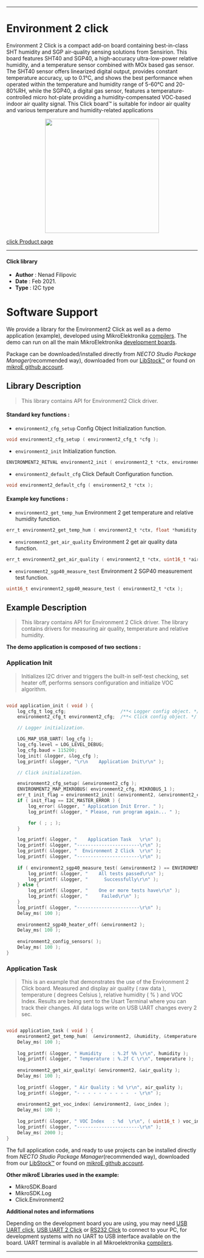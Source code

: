 
---
# Environment 2 click

Environment 2 Click is a compact add-on board containing best-in-class SHT humidity and SGP air-quality sensing solutions from Sensirion. This board features SHT40 and SGP40, a high-accuracy ultra-low-power relative humidity, and a temperature sensor combined with MOx based gas sensor. The SHT40 sensor offers linearized digital output, provides constant temperature accuracy, up to 0.1°C, and shows the best performance when operated within the temperature and humidity range of 5-60°C and 20-80%RH, while the SGP40, a digital gas sensor, features a temperature-controlled micro hot-plate providing a humidity-compensated VOC-based indoor air quality signal. This Click board™ is suitable for indoor air quality and various temperature and humidity-related applications

<p align="center">
  <img src="https://download.mikroe.com/images/click_for_ide/environment2_click.png" height=300px>
</p>

[click Product page](https://www.mikroe.com/environment-2-click)

---


#### Click library

- **Author**        : Nenad Filipovic
- **Date**          : Feb 2021.
- **Type**          : I2C type


# Software Support

We provide a library for the Environment2 Click
as well as a demo application (example), developed using MikroElektronika
[compilers](https://www.mikroe.com/necto-studio).
The demo can run on all the main MikroElektronika [development boards](https://www.mikroe.com/development-boards).

Package can be downloaded/installed directly from *NECTO Studio Package Manager*(recommended way), downloaded from our [LibStock&trade;](https://libstock.mikroe.com) or found on [mikroE github account](https://github.com/MikroElektronika/mikrosdk_click_v2/tree/master/clicks).

## Library Description

> This library contains API for Environment2 Click driver.

#### Standard key functions :

- `environment2_cfg_setup` Config Object Initialization function.
```c
void environment2_cfg_setup ( environment2_cfg_t *cfg );
```

- `environment2_init` Initialization function.
```c
ENVIRONMENT2_RETVAL environment2_init ( environment2_t *ctx, environment2_cfg_t *cfg );
```

- `environment2_default_cfg` Click Default Configuration function.
```c
void environment2_default_cfg ( environment2_t *ctx );
```

#### Example key functions :

- `environment2_get_temp_hum` Environment 2 get temperature and relative humidity function.
```c
err_t environment2_get_temp_hum ( environment2_t *ctx, float *humidity, float *temperature );
```

- `environment2_get_air_quality` Environment 2 get air quality data function.
```c
err_t environment2_get_air_quality ( environment2_t *ctx, uint16_t *air_quality );
```

- `environment2_sgp40_measure_test` Environment 2 SGP40 measurement test function.
```c
uint16_t environment2_sgp40_measure_test ( environment2_t *ctx );
```

## Example Description

> This library contains API for Environment 2 Click driver.
> The library contains drivers for measuring air quality,
> temperature and relative humidity.

**The demo application is composed of two sections :**

### Application Init

> Initializes I2C driver and triggers the built-in self-test checking,
> set heater off, performs sensors configuration and initialize VOC algorithm.

```c

void application_init ( void ) {
    log_cfg_t log_cfg;                    /**< Logger config object. */
    environment2_cfg_t environment2_cfg;  /**< Click config object. */

    // Logger initialization.

    LOG_MAP_USB_UART( log_cfg );
    log_cfg.level = LOG_LEVEL_DEBUG;
    log_cfg.baud = 115200;
    log_init( &logger, &log_cfg );
    log_printf( &logger, "\r\n    Application Init\r\n" );

    // Click initialization.

    environment2_cfg_setup( &environment2_cfg );
    ENVIRONMENT2_MAP_MIKROBUS( environment2_cfg, MIKROBUS_1 );
    err_t init_flag = environment2_init( &environment2, &environment2_cfg );
    if ( init_flag == I2C_MASTER_ERROR ) {
        log_error( &logger, " Application Init Error. " );
        log_printf( &logger, " Please, run program again... " );

        for ( ; ; );
    }

    log_printf( &logger, "    Application Task   \r\n" );
    log_printf( &logger, "-----------------------\r\n" );
    log_printf( &logger, "  Environment 2 Click  \r\n" );
    log_printf( &logger, "-----------------------\r\n" );
    
    if ( environment2_sgp40_measure_test( &environment2 ) == ENVIRONMENT2_SGP40_TEST_PASSED ) {
        log_printf( &logger, "    All tests passed\r\n" );
        log_printf( &logger, "      Successfully\r\n" );
    } else {
        log_printf( &logger, "    One or more tests have\r\n" );
        log_printf( &logger, "     Failed\r\n" );
    }
    log_printf( &logger, "-----------------------\r\n" );
    Delay_ms( 100 );
    
    environment2_sgp40_heater_off( &environment2 );
    Delay_ms( 100 );
    
    environment2_config_sensors( );
    Delay_ms( 100 );
}

```

### Application Task

> This is an example that demonstrates the use of the Environment 2 Click board.
> Measured and display air quality ( raw data ), 
> temperature ( degrees Celsius ), relative humidity ( % ) and VOC Index.
> Results are being sent to the Usart Terminal where you can track their changes.
> All data logs write on USB UART changes every 2 sec.

```c

void application_task ( void ) {
    environment2_get_temp_hum(  &environment2, &humidity, &temperature );
    Delay_ms( 100 );
    
    log_printf( &logger, " Humidity    : %.2f %% \r\n", humidity );
    log_printf( &logger, " Temperature : %.2f C \r\n", temperature );
    
    environment2_get_air_quality( &environment2, &air_quality );
    Delay_ms( 100 );
    
    log_printf( &logger, " Air Quality : %d \r\n", air_quality );
    log_printf( &logger, "- - - - - - - - - -  - \r\n" );
    
    environment2_get_voc_index( &environment2, &voc_index );
    Delay_ms( 100 );
    
    log_printf( &logger, " VOC Index   : %d  \r\n", ( uint16_t ) voc_index );
    log_printf( &logger, "-----------------------\r\n" );
    Delay_ms( 2000 );
}

```

The full application code, and ready to use projects can be installed directly from *NECTO Studio Package Manager*(recommended way), downloaded from our [LibStock&trade;](https://libstock.mikroe.com) or found on [mikroE github account](https://github.com/MikroElektronika/mikrosdk_click_v2/tree/master/clicks).

**Other mikroE Libraries used in the example:**

- MikroSDK.Board
- MikroSDK.Log
- Click.Environment2

**Additional notes and informations**

Depending on the development board you are using, you may need
[USB UART click](https://www.mikroe.com/usb-uart-click),
[USB UART 2 Click](https://www.mikroe.com/usb-uart-2-click) or
[RS232 Click](https://www.mikroe.com/rs232-click) to connect to your PC, for
development systems with no UART to USB interface available on the board. UART
terminal is available in all Mikroelektronika
[compilers](https://shop.mikroe.com/compilers).

---
